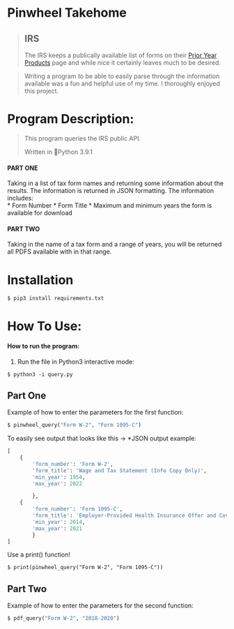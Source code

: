 # Pinwheel Takehome 

> ## IRS
>
>The IRS keeps a publically available list of forms on their [Prior Year Products](https://apps.irs.gov/app/picklist/list/priorFormPublication.html) page and while nice it certainly leaves much to be desired.

>Writing a program to be able to easily parse through
>the information available was a fun and helpful use of 
>my time. I thoroughly enjoyed this project.
>

# Program Description:

> This program queries the IRS public API.
>
> Written in  🐍Python 3.9.1

#### PART ONE 

Taking in a list of tax form names and returning some 
information about the results. 
The information is returned in JSON formatting.
The information includes:<br>
    * Form Number
    * Form Title
    * Maximum and minimum years the form is available for download    

#### PART TWO

Taking in the name of a tax form and a range of years, you will
be returned all PDFS available with in that range. 

# Installation

```bash
$ pip3 install requirements.txt
```

# How To Use:

#### How to run the program:

1. Run the file in Python3 interactive mode:
```
$ python3 -i query.py
``` 

## Part One

Example of how to enter the parameters for the first function:
```python
$ pinwheel_query("Form W-2", "Form 1095-C")
```
To easily see output that looks like this  ->
*JSON output example:
```python
[
    {
        'form_number': 'Form W-2', 
        'form_title': 'Wage and Tax Statement (Info Copy Only)',
        'min_year': 1954, 
        'max_year': 2022

        },
    {   
        'form_number': 'Form 1095-C', 
        'form_title': 'Employer-Provided Health Insurance Offer and Coverage', 
        'min_year': 2014, 
        'max_year': 2021
        }
]
```
Use a print() function!
```
$ print(pinwheel_query("Form W-2", "Form 1095-C"))
```


## Part Two

Example of how to enter the parameters for the second function:
```python
$ pdf_query("Form W-2", "2018-2020")
```
